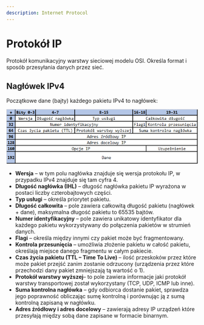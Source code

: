 ```yaml
---
description: Internet Protocol
---
```


# Protokół IP

Protokół komunikacyjny warstwy sieciowej modelu OSI. Określa format i sposób przesyłania danych przez sieć.

## Nagłówek IPv4

Początkowe dane (bajty) każdego pakietu IPv4 to nagłówek:

![Nagłówek pakietu IPv4](../../assets/IPv4header.png)

* **Wersja** – w tym polu nagłówka znajduje się wersja protokołu IP, w przypadku IPv4 znajduje się tam cyfra 4.
* **Długość nagłówka (IHL)** – długość nagłówka pakietu IP wyrażona w postaci liczby czterobajtowych części.
* **Typ usługi** – określa priorytet pakietu.
* **Długość całkowita** – pole zawiera całkowitą długość pakietu (nagłówek + dane), maksymalna długość pakietu to 65535 bajtów.
* **Numer identyfikacyjny** – pole zawiera unikatowy identyfikator dla każdego pakietu wykorzystywany do połączenia pakietów w strumień danych.
* **Flagi** – określa między innymi czy pakiet może być fragmentowany.
* **Kontrola przesunięcia** – umożliwia złożenie pakietu w całość pakietu, określają miejsce danego fragmentu w całym pakiecie.
* **Czas życia pakietu (TTL – Time To Live)** – ilość przeskoków przez które może pakiet przejść zanim zostanie odrzucony (urządzenia przez które przechodzi dany pakiet zmniejszają tą wartość o 1).
* **Protokół warstwy wyższej**– to pole zawiera informacje jaki protokół warstwy transportowej został wykorzystany (TCP, UDP, ICMP lub inne).
* **Suma kontrolna nagłówka** – gdy odbiorca dostanie pakiet, sprawdza jego poprawność obliczając sumę kontrolną i porównując ją z sumą kontrolną zapisaną w nagłówku.
* **Adres źródłowy i adres docelowy** – zawierają adresy IP urządzeń które przesyłają między sobą dane zapisane w formacie binarnym.
